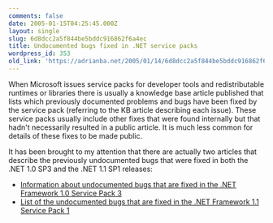 ```yaml
---
comments: false
date: 2005-01-15T04:25:45.000Z
layout: single
slug: 6d8dcc2a5f844be5bddc916862f6a4ec
title: Undocumented bugs fixed in .NET service packs
wordpress_id: 353
old_link: 'https://adrianba.net/2005/01/14/6d8dcc2a5f844be5bddc916862f6a4ec/'
---
```

When Microsoft issues service packs for developer tools and
redistributable runtimes or libraries there is usually a knowledge
base article published that lists which previously documented
problems and bugs have been fixed by the service pack (referring to
the KB article describing each issue). These service packs usually
include other fixes that were found internally but that hadn't
necessarily resulted in a public article. It is much less common
for details of these fixes to be made public.

It has been brought to my attention that there are actually two
articles that describe the previously undocumented bugs that were
fixed in both the .NET 1.0 SP3 and the .NET 1.1 SP1 releases:

  * [Information
about undocumented bugs that are fixed in the .NET Framework 1.0
Service Pack 3](http://support.microsoft.com/?id=888527)
  * [List of the
undocumented bugs that are fixed in the .NET Framework 1.1 Service
Pack 1](http://support.microsoft.com/?id=888528)
